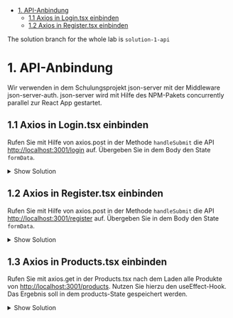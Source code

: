 - [1. API-Anbindung](#1-api-anbindung)
  - [1.1 Axios in Login.tsx einbinden](#11-axios-in-logintsx-einbinden)
  - [1.2 Axios in Register.tsx einbinden](#12-axios-in-registertsx-einbinden)

The solution branch for the whole lab is `solution-1-api`

# 1. API-Anbindung

Wir verwenden in dem Schulungsprojekt json-server mit der Middleware json-server-auth. json-server wird mit Hilfe des NPM-Pakets concurrently parallel zur React App gestartet.

## 1.1 Axios in Login.tsx einbinden

Rufen Sie mit Hilfe von axios.post in der Methode `handleSubmit` die API <http://localhost:3001/login> auf. Übergeben Sie in dem Body den State `formData`.

<details>
<summary>Show Solution</summary>
<p>

**/src/components/login/Login.tsx**

```typescript
import axios from "axios";

const handleSubmit = async (e: React.FormEvent<HTMLFormElement>) => {
    
    e.preventDefault();
    
    // Aufgabe: Übermitteln Sie die Daten an den JSON-Server http://localhost:3001/login
    const response = await axios.post("http://localhost:3001/login", formData);
    console.log(response.data);

    const { accessToken } = response.data;
    localStorage.setItem("accessToken", accessToken);
    
};
```

</p>
</details>

## 1.2 Axios in Register.tsx einbinden

Rufen Sie mit Hilfe von axios.post in der Methode `handleSubmit` die API <http://localhost:3001/register> auf. Übergeben Sie in dem Body den State `formData`.

<details>
<summary>Show Solution</summary>
<p>

**/src/components/**

```typescript
import axios from "axios";

const handleSubmit = async (e: React.FormEvent<HTMLFormElement>) => {
    
    e.preventDefault();
    
    // Aufgabe: Übermitteln Sie die Daten an den JSON-Server http://localhost:3001/login
    const response = await axios.post("http://localhost:3001/register", formData);
    console.log(response.data);

    const { accessToken } = response.data;
    localStorage.setItem("accessToken", accessToken);
    
};
```

</p>
</details>

## 1.3 Axios in Products.tsx einbinden

Rufen Sie mit axios.get in der Products.tsx nach dem Laden alle Produkte von <http://localhost:3001/products>. Nutzen Sie hierzu den useEffect-Hook. Das Ergebnis soll in dem products-State gespeichert werden.

<details>
<summary>Show Solution</summary>
<p>

**/src/components/**

```typescript
useEffect(() => {
    const fetchProducts = async () => {
        const response = await axios.get<Product[]>("http://localhost:3001/products");
        setProducts(response.data);
    };

    fetchProducts();

}, []);
```

</p>
</details>